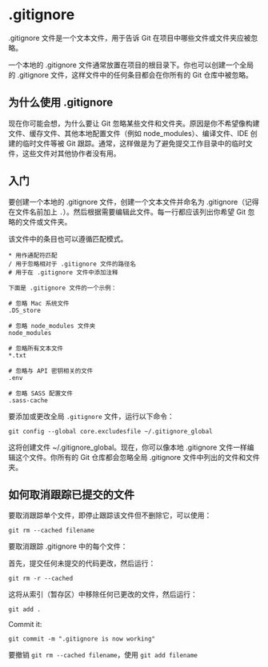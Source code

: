 # .gitignore

.gitignore 文件是一个文本文件，用于告诉 Git 在项目中哪些文件或文件夹应被忽略。

一个本地的 .gitignore 文件通常放置在项目的根目录下。你也可以创建一个全局的 .gitignore 文件，这样文件中的任何条目都会在你所有的 Git 仓库中被忽略。

## 为什么使用 .gitignore
现在你可能会想，为什么要让 Git 忽略某些文件和文件夹。原因是你不希望像构建文件、缓存文件、其他本地配置文件（例如 node_modules）、编译文件、IDE 创建的临时文件等被 Git 跟踪。通常，这样做是为了避免提交工作目录中的临时文件，这些文件对其他协作者没有用。

## 入门
要创建一个本地的 .gitignore 文件，创建一个文本文件并命名为 .gitignore（记得在文件名前加上 `.`）。然后根据需要编辑此文件。每一行都应该列出你希望 Git 忽略的文件或文件夹。

该文件中的条目也可以遵循匹配模式。

```
* 用作通配符匹配
/ 用于忽略相对于 .gitignore 文件的路径名
# 用于在 .gitignore 文件中添加注释

下面是 .gitignore 文件的一个示例：

# 忽略 Mac 系统文件
.DS_store

# 忽略 node_modules 文件夹
node_modules

# 忽略所有文本文件
*.txt

# 忽略与 API 密钥相关的文件
.env

# 忽略 SASS 配置文件
.sass-cache

```
要添加或更改全局 `.gitignore` 文件，运行以下命令：

```
git config --global core.excludesfile ~/.gitignore_global

```
这将创建文件 ~/.gitignore_global。现在，你可以像本地 .gitignore 文件一样编辑这个文件。你所有的 Git 仓库都会忽略全局 .gitignore 文件中列出的文件和文件夹。

## 如何取消跟踪已提交的文件

要取消跟踪单个文件，即停止跟踪该文件但不删除它，可以使用：

```
git rm --cached filename
```

要取消跟踪 .gitignore 中的每个文件：

首先，提交任何未提交的代码更改，然后运行：

```
git rm -r --cached
```

这将从索引（暂存区）中移除任何已更改的文件，然后运行：

```
git add .
```
Commit it:

```
git commit -m ".gitignore is now working"
```

要撤销 ```git rm --cached filename```，使用 ```git add filename```



